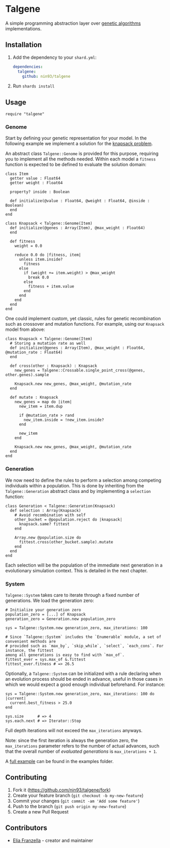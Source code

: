 # Talgene

A simple programming abstraction layer over [genetic algorithms](https://en.wikipedia.org/wiki/Genetic_algorithm)
implementations.

## Installation

1. Add the dependency to your `shard.yml`:

   ```yaml
   dependencies:
     talgene:
       github: nin93/talgene
   ```

2. Run `shards install`

## Usage

```crystal
require "talgene"
```

### Genome

Start by defining your genetic representation for your model. In the following example we
implement a solution for the [knapsack problem](https://en.wikipedia.org/wiki/Knapsack_problem).

An abstract class `Talgene::Genome` is provided for this purpose, requiring you to implement all
the methods needed. Within each model a `fitness` function is expected to be defined to evaluate
the solution domain:

```crystal
class Item
  getter value : Float64
  getter weight : Float64

  property? inside : Boolean

  def initialize(@value : Float64, @weight : Float64, @inside : Boolean)
  end
end

class Knapsack < Talgene::Genome(Item)
  def initialize(@genes : Array(Item), @max_weight : Float64)
  end

  def fitness
    weight = 0.0

    reduce 0.0 do |fitness, item|
      unless item.inside?
        fitness
      else
        if (weight += item.weight) > @max_weight
          break 0.0
        else
          fitness + item.value
        end
      end
    end
  end
end
```

One could implement custom, yet classic, rules for genetic recombination such as crossover
and mutation functions. For example, using our `Knapsack` model from above:

```crystal
class Knapsack < Talgene::Genome(Item)
  # Storing a mutation rate as well
  def initialize(@genes : Array(Item), @max_weight : Float64, @mutation_rate : Float64)
  end

  def cross(other : Knapsack) : Knapsack
    new_genes = Talgene::Crossable.single_point_cross(@genes, other.genes).sample

    Knapsack.new new_genes, @max_weight, @mutation_rate
  end

  def mutate : Knapsack
    new_genes = map do |item|
      new_item = item.dup

      if @mutation_rate > rand
        new_item.inside = !new_item.inside?
      end

      new_item
    end

    Knapsack.new new_genes, @max_weight, @mutation_rate
  end
end
```

### Generation

We now need to define the rules to perform a selection among competing individuals within a
population. This is done by inheriting from the `Talgene::Generation` abstract class and by
implementing a `selection` function:

```crystal
class Generation < Talgene::Generation(Knapsack)
  def selection : Array(Knapsack)
    # Avoid recombination with self
    other_bucket = @population.reject do |knapsack|
      knapsack.same? fittest
    end

    Array.new @population.size do
      fittest.cross(other_bucket.sample).mutate
    end
  end
end
```

Each selection will be the population of the immediate next generation in a evolutionary
simulation context. This is detailed in the next chapter.

### System

`Talgene::System` takes care to iterate through a fixed number of generations.
We load the generation zero:

```crystal
# Initialize your generation zero
population_zero = [...] of Knapsack
generation_zero = Generation.new population_zero

sys = Talgene::System.new generation_zero, max_iterations: 100 

# Since `Talgene::System` includes the `Enumerable` module, a set of convenient methods are
# provided such as `max_by`, `skip_while`, `select`, `each_cons`. For instance, the fittest
among all generations is easy to find with `max_of`.
fittest_ever = sys.max_of &.fittest
fittest_ever.fitness # => 26.5
```

Optionally, a `Talgene::System` can be initialized with a rule declaring when an evolution
process should be ended in advance, useful in those cases in which we would expect a good
enough individual beforehand. For instance:

```crystal
sys = Talgene::System.new generation_zero, max_iterations: 100 do |current|
  current.best_fitness > 25.0
end

sys.size      # => 4
sys.each.next # => Iterator::Stop
```

Full depth iterations will not exceed the `max_iterations` anyways.

Note: since the first iteration is always the generation zero, the `max_iterations`
parameter refers to the number of actual advances, such that the overall number of
_evaluated generations_ is `max_iterations + 1`.

A [full example](./examples/knapsack.cr) can be found in the examples folder.

## Contributing

1. Fork it (<https://github.com/nin93/talgene/fork>)
2. Create your feature branch (`git checkout -b my-new-feature`)
3. Commit your changes (`git commit -am 'Add some feature'`)
4. Push to the branch (`git push origin my-new-feature`)
5. Create a new Pull Request

## Contributors

- [Elia Franzella](https://github.com/nin93) - creator and maintainer
